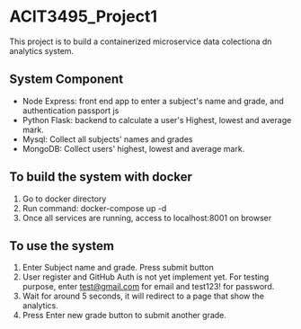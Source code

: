 # ACIT3495_Project1

This project is to build a containerized microservice data colectiona dn analytics system. 

## System Component
- Node Express: front end app to enter a subject's name and grade, and authentication passport js
- Python Flask: backend to calculate a user's Highest, lowest and average mark.
- Mysql: Collect all subjects' names and grades
- MongoDB: Collect users' highest, lowest and average mark.

## To build the system with docker
1. Go to docker directory
2. Run command: docker-compose up -d 
3. Once all services are running, access to localhost:8001 on browser

## To use the system
1. Enter Subject name and grade. Press submit button
2. User register and GitHub Auth is not yet implement yet. 
    For testing purpose, enter test@gmail.com for email and test123! for password.
3. Wait for around 5 seconds, it will redirect to a page that show the analytics.
4. Press Enter new grade button to submit another grade.
